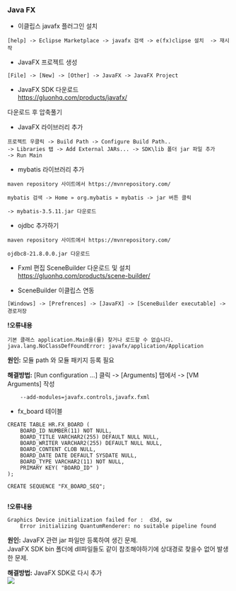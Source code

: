 ### Java FX

- 이클립스 javafx 플러그인 설치   
```
[help] -> Eclipse Marketplace -> javafx 검색 -> e(fx)clipse 설치  -> 재시작   
```
- JavaFX 프로젝트 생성   
```
[File] -> [New] -> [Other] -> JavaFX -> JavaFX Project   
```

- JavaFX SDK 다운로드   
https://gluonhq.com/products/javafx/

다운로드 후 압축풀기   

- JavaFX 라이브러리 추가   
```
프로젝트 우클릭 -> Build Path -> Configure Build Path..
-> Libraries 탭 -> Add External JARs... -> SDK\lib 폴더 jar 파일 추가
-> Run Main
```

- mybatis 라이브러리 추가
```
maven repository 사이트에서 https://mvnrepository.com/

mybatis 검색 -> Home » org.mybatis » mybatis -> jar 버튼 클릭 

-> mybatis-3.5.11.jar 다운로드

```

- ojdbc 추가하기 
```
maven repository 사이트에서 https://mvnrepository.com/

ojdbc8-21.8.0.0.jar 다운로드

```


- Fxml 편집 SceneBuilder 다운로드 및 설치   
https://gluonhq.com/products/scene-builder/

- SceneBuilder 이클립스 연동  
```
[Windows] -> [Prefrences] -> [JavaFX] -> [SceneBuilder executable] -> 경로저장
```


**!오류내용**
``` 
기본 클래스 application.Main을(를) 찾거나 로드할 수 없습니다.
java.lang.NoClassDefFoundError: javafx/application/Application
```
	
**원인:** 모듈 path 와 모듈 패키지 등록 필요

**해결방법:** 
	[Run configuration ...] 클릭 -> [Arguments] 탭에서 -> [VM Arguments] 작성   
```
	--add-modules=javafx.controls,javafx.fxml
```

- fx_board 테이블 
```
CREATE TABLE HR.FX_BOARD ( 
	BOARD_ID NUMBER(11) NOT NULL, 
	BOARD_TITLE VARCHAR2(255) DEFAULT NULL NULL, 
	BOARD_WRITER VARCHAR2(255) DEFAULT NULL NULL, 
	BOARD_CONTENT CLOB NULL, 
	BOARD_DATE DATE DEFAULT SYSDATE NULL, 
	BOARD_TYPE VARCHAR2(11) NOT NULL, 
	PRIMARY KEY( "BOARD_ID" ) 
);

CREATE SEQUENCE "FX_BOARD_SEQ";


```



**!오류내용** 
```
Graphics Device initialization failed for :  d3d, sw   
	Error initializing QuantumRenderer: no suitable pipeline found   
```

**원인:** JavaFX 관련 jar 파일만 등록하여 생긴 문제.   
	JavaFX SDK bin 폴더에  dll파일들도 같이 참조해야하기에 상대경로 찾을수 없어 발생한 문제.   
	
**해결방법:** JavaFX SDK로 다시 추가      
![](javafx-error.png)
